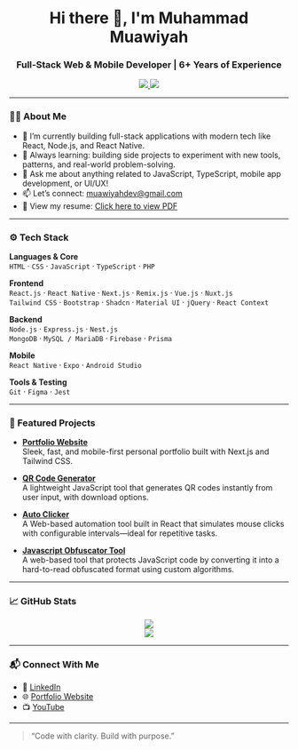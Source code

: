 <h1 align="center">Hi there 👋, I'm Muhammad Muawiyah</h1>
<h3 align="center">Full‑Stack Web & Mobile Developer | 6+ Years of Experience</h3>

<p align="center">
  <a href="https://www.linkedin.com/in/muawiyahdev/" target="_blank">
    <img src="https://img.shields.io/badge/LinkedIn-MuawiyahDev-blue?style=flat-square&logo=linkedin" />
  </a>
  <a href="https://www.youtube.com/@MuawiyahDev" target="_blank">
    <img src="https://img.shields.io/badge/YouTube-MuawiyahDev-red?style=flat-square&logo=youtube" />
  </a>
</p>

---

### 🧑‍💻 About Me

- 🔭 I’m currently building full-stack applications with modern tech like React, Node.js, and React Native.
- 🌱 Always learning: building side projects to experiment with new tools, patterns, and real-world problem-solving.
- 💬 Ask me about anything related to JavaScript, TypeScript, mobile app development, or UI/UX!
- 📫 Let’s connect: [muawiyahdev@gmail.com](mailto:muawiyahdev@gmail.com)
- 📄 View my resume: [Click here to view PDF](https://muawiyah.dev/resume.pdf)

---

### ⚙️ Tech Stack

**Languages & Core**  
`HTML` · `CSS` · `JavaScript` · `TypeScript` · `PHP`

**Frontend**  
`React.js` · `React Native` · `Next.js` · `Remix.js` · `Vue.js` · `Nuxt.js`  
`Tailwind CSS` · `Bootstrap` · `Shadcn` · `Material UI` · `jQuery` · `React Context`

**Backend**  
`Node.js` · `Express.js` · `Nest.js`  
`MongoDB` · `MySQL / MariaDB` · `Firebase` · `Prisma`

**Mobile**  
`React Native` · `Expo` · `Android Studio`

**Tools & Testing**  
`Git` · `Figma` · `Jest`

---

### 🚀 Featured Projects

- **[Portfolio Website](https://muawiyah.dev)**  
  Sleek, fast, and mobile-first personal portfolio built with Next.js and Tailwind CSS.

- **[QR Code Generator](https://github.com/MuawiyahDev/javascript-qr-code-generator)**  
  A lightweight JavaScript tool that generates QR codes instantly from user input, with download options.

- **[Auto Clicker](https://github.com/MuawiyahDev/auto-clicker)**  
  A Web-based automation tool built in React that simulates mouse clicks with configurable intervals—ideal for repetitive tasks.

- **[Javascript Obfuscator Tool](https://github.com/MuawiyahDev/javascript-obfuscator)**  
  A web-based tool that protects JavaScript code by converting it into a hard-to-read obfuscated format using custom algorithms.

---

### 📈 GitHub Stats

<p align="center">
  <img src="https://github-readme-stats.vercel.app/api?username=MuawiyahDev&show_icons=true&theme=tokyonight" />
  <br />
  <img src="https://github-readme-stats.vercel.app/api/top-langs/?username=MuawiyahDev&layout=compact&theme=tokyonight" />
</p>

---

### 📬 Connect With Me

- 💼 [LinkedIn](https://www.linkedin.com/in/muawiyahdev/)
- 🌐 [Portfolio Website](https://muawiyah.dev)
- 📺 [YouTube](https://www.youtube.com/@MuawiyahDev)

---

> “Code with clarity. Build with purpose.”

